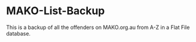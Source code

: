# MAKO-List-Backup
This is a backup of all the offenders on MAKO.org.au from A-Z in a Flat File database.
